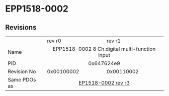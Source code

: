 # EPP1518-0002

## Revisions
<table>
<tr>
<td></td>
<td>rev r0</td>
<td>rev r1</td>
</tr>
<tr>
<td>Name</td>
<td colspan=2 align="center">EPP1518-0002 8 Ch.digital multi-function input</td>
</tr>
<tr>
<td>PID</td>
<td colspan=2 align="center">0x647624e9</td>
</tr>
<tr>
<td>Revision No</td>
<td>0x00100002</td>
<td>0x00110002</td>
</tr>
<tr>
<td>Same PDOs as</td>
<td colspan=2 align="center"><a href="EP1518-0002.md">EP1518-0002 rev r3</a></td>
</tr>
</table>
